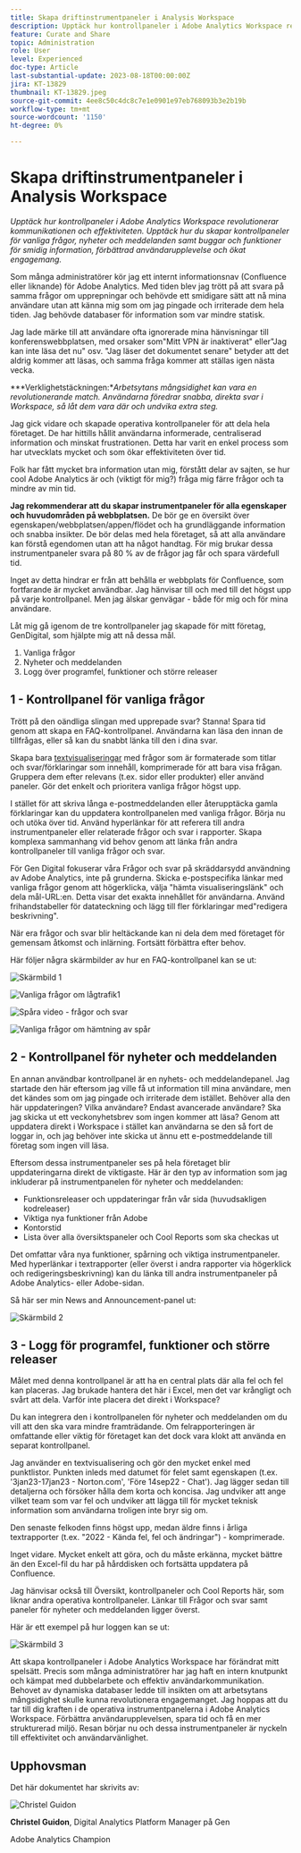 ```yaml
---
title: Skapa driftinstrumentpaneler i Analysis Workspace
description: Upptäck hur kontrollpaneler i Adobe Analytics Workspace revolutionerar kommunikationen och effektiviteten.
feature: Curate and Share
topic: Administration
role: User
level: Experienced
doc-type: Article
last-substantial-update: 2023-08-18T00:00:00Z
jira: KT-13829
thumbnail: KT-13829.jpeg
source-git-commit: 4ee8c50c4dc8c7e1e0901e97eb768093b3e2b19b
workflow-type: tm+mt
source-wordcount: '1150'
ht-degree: 0%

---
```



# Skapa driftinstrumentpaneler i Analysis Workspace

_Upptäck hur kontrollpaneler i Adobe Analytics Workspace revolutionerar kommunikationen och effektiviteten. Upptäck hur du skapar kontrollpaneler för vanliga frågor, nyheter och meddelanden samt buggar och funktioner för smidig information, förbättrad användarupplevelse och ökat engagemang._


Som många administratörer kör jag ett internt informationsnav (Confluence eller liknande) för Adobe Analytics. Med tiden blev jag trött på att svara på samma frågor om upprepningar och behövde ett smidigare sätt att nå mina användare utan att känna mig som om jag pingade och irriterade dem hela tiden. Jag behövde databaser för information som var mindre statisk.

Jag lade märke till att användare ofta ignorerade mina hänvisningar till konferenswebbplatsen, med orsaker som&quot;Mitt VPN är inaktiverat&quot; eller&quot;Jag kan inte läsa det nu&quot; osv. &quot;Jag läser det dokumentet senare&quot; betyder att det aldrig kommer att läsas, och samma fråga kommer att ställas igen nästa vecka.

***Verklighetstäckningen:**Arbetsytans mångsidighet kan vara en revolutionerande match. Användarna föredrar snabba, direkta svar i Workspace, så låt dem vara där och undvika extra steg.*

Jag gick vidare och skapade operativa kontrollpaneler för att dela hela företaget. De har hittills hållit användarna informerade, centraliserad information och minskat frustrationen. Detta har varit en enkel process som har utvecklats mycket och som ökar effektiviteten över tid.

Folk har fått mycket bra information utan mig, förstått delar av sajten, se hur cool Adobe Analytics är och (viktigt för mig?) fråga mig färre frågor och ta mindre av min tid.

**Jag rekommenderar att du skapar instrumentpaneler för alla egenskaper och huvudområden på webbplatsen.** De bör ge en översikt över egenskapen/webbplatsen/appen/flödet och ha grundläggande information och snabba insikter. De bör delas med hela företaget, så att alla användare kan förstå egendomen utan att ha något handtag. För mig brukar dessa instrumentpaneler svara på 80 % av de frågor jag får och spara värdefull tid.

Inget av detta hindrar er från att behålla er webbplats för Confluence, som fortfarande är mycket användbar. Jag hänvisar till och med till det högst upp på varje kontrollpanel. Men jag älskar genvägar - både för mig och för mina användare.

Låt mig gå igenom de tre kontrollpaneler jag skapade för mitt företag, GenDigital, som hjälpte mig att nå dessa mål.

1. Vanliga frågor
1. Nyheter och meddelanden
1. Logg över programfel, funktioner och större releaser


## 1 - Kontrollpanel för vanliga frågor

Trött på den oändliga slingan med upprepade svar? Stanna! Spara tid genom att skapa en FAQ-kontrollpanel. Användarna kan läsa den innan de tillfrågas, eller så kan du snabbt länka till den i dina svar.

Skapa bara [textvisualiseringar](https://experienceleague.adobe.com/docs/analytics/analyze/analysis-workspace/visualizations/text.html) med frågor som är formaterade som titlar och svar/förklaringar som innehåll, komprimerade för att bara visa frågan. Gruppera dem efter relevans (t.ex. sidor eller produkter) eller använd paneler. Gör det enkelt och prioritera vanliga frågor högst upp.

I stället för att skriva långa e-postmeddelanden eller återupptäcka gamla förklaringar kan du uppdatera kontrollpanelen med vanliga frågor. Börja nu och utöka över tid. Använd hyperlänkar för att referera till andra instrumentpaneler eller relaterade frågor och svar i rapporter. Skapa komplexa sammanhang vid behov genom att länka från andra kontrollpaneler till vanliga frågor och svar.

För Gen Digital fokuserar våra Frågor och svar på skräddarsydd användning av Adobe Analytics, inte på grunderna. Skicka e-postspecifika länkar med vanliga frågor genom att högerklicka, välja &quot;hämta visualiseringslänk&quot; och dela mål-URL:en. Detta visar det exakta innehållet för användarna. Använd frihandstabeller för datateckning och lägg till fler förklaringar med&quot;redigera beskrivning&quot;.

När era frågor och svar blir heltäckande kan ni dela dem med företaget för gemensam åtkomst och inlärning. Fortsätt förbättra efter behov.

Här följer några skärmbilder av hur en FAQ-kontrollpanel kan se ut:

![Skärmbild 1](assets/screenshot-1.png)

![Vanliga frågor om lågtrafik1](assets/low-traffic-faq.png)

![Spåra video - frågor och svar](assets/track-video-faq.png)

![Vanliga frågor om hämtning av spår](assets/track-downloads-faq.png)

## 2 - Kontrollpanel för nyheter och meddelanden

En annan användbar kontrollpanel är en nyhets- och meddelandepanel. Jag startade den här eftersom jag ville få ut information till mina användare, men det kändes som om jag pingade och irriterade dem istället. Behöver alla den här uppdateringen? Vilka användare? Endast avancerade användare? Ska jag skicka ut ett veckonyhetsbrev som ingen kommer att läsa? Genom att uppdatera direkt i Workspace i stället kan användarna se den så fort de loggar in, och jag behöver inte skicka ut ännu ett e-postmeddelande till företag som ingen vill läsa.

Eftersom dessa instrumentpaneler ses på hela företaget blir uppdateringarna direkt de viktigaste. Här är den typ av information som jag inkluderar på instrumentpanelen för nyheter och meddelanden:

- Funktionsreleaser och uppdateringar från vår sida (huvudsakligen kodreleaser)
- Viktiga nya funktioner från Adobe
- Kontorstid
- Lista över alla översiktspaneler och Cool Reports som ska checkas ut

Det omfattar våra nya funktioner, spårning och viktiga instrumentpaneler. Med hyperlänkar i textrapporter (eller överst i andra rapporter via högerklick och redigeringsbeskrivning) kan du länka till andra instrumentpaneler på Adobe Analytics- eller Adobe-sidan.

Så här ser min News and Announcement-panel ut:

![Skärmbild 2](assets/screenshot-2.png)

## 3 - Logg för programfel, funktioner och större releaser

Målet med denna kontrollpanel är att ha en central plats där alla fel och fel kan placeras. Jag brukade hantera det här i Excel, men det var krångligt och svårt att dela. Varför inte placera det direkt i Workspace?

Du kan integrera den i kontrollpanelen för nyheter och meddelanden om du vill att den ska vara mindre framträdande. Om felrapporteringen är omfattande eller viktig för företaget kan det dock vara klokt att använda en separat kontrollpanel.

Jag använder en textvisualisering och gör den mycket enkel med punktlistor. Punkten inleds med datumet för felet samt egenskapen (t.ex. &#39;3jan23-17jan23 - Norton.com&#39;, &#39;Före 14sep22 - Chat&#39;). Jag lägger sedan till detaljerna och försöker hålla dem korta och koncisa. Jag undviker att ange vilket team som var fel och undviker att lägga till för mycket teknisk information som användarna troligen inte bryr sig om.

Den senaste felkoden finns högst upp, medan äldre finns i årliga textrapporter (t.ex. &quot;2022 - Kända fel, fel och ändringar&quot;) - komprimerade.

Inget vidare. Mycket enkelt att göra, och du måste erkänna, mycket bättre än den Excel-fil du har på hårddisken och fortsätta uppdatera på Confluence.

Jag hänvisar också till Översikt, kontrollpaneler och Cool Reports här, som liknar andra operativa kontrollpaneler. Länkar till Frågor och svar samt paneler för nyheter och meddelanden ligger överst.

Här är ett exempel på hur loggen kan se ut:

![Skärmbild 3](assets/screenshot-3.png)

Att skapa kontrollpaneler i Adobe Analytics Workspace har förändrat mitt spelsätt. Precis som många administratörer har jag haft en intern knutpunkt och kämpat med dubbelarbete och effektiv användarkommunikation. Behovet av dynamiska databaser ledde till insikten om att arbetsytans mångsidighet skulle kunna revolutionera engagemanget. Jag hoppas att du tar till dig kraften i de operativa instrumentpanelerna i Adobe Analytics Workspace. Förbättra användarupplevelsen, spara tid och få en mer strukturerad miljö. Resan börjar nu och dessa instrumentpaneler är nyckeln till effektivitet och användarvänlighet.

## Upphovsman

Det här dokumentet har skrivits av:

![Christel Guidon](assets/Christel-Headshot-150.png)

**Christel Guidon**, Digital Analytics Platform Manager på Gen

Adobe Analytics Champion